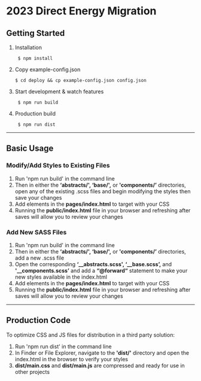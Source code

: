 # 2023 Direct Energy Migration

## Getting Started 

1. Installation
   ```
    $ npm install
   ``` 
2. Copy example-config.json 
   ```
   $ cd deploy && cp example-config.json config.json 
   ```
3. Start development & watch features  
   ```
    $ npm run build
   ```
4. Production build 
   ```
    $ npm run dist
   ``` 

---
## Basic Usage 

### Modify/Add Styles to Existing Files 

1. Run 'npm run build' in the command line 
2. Then in either the **‘abstracts/', ‘base/',** or **'components/’** directories, open any of the existing .scss files and begin modifying the styles then save your changes
3. Add elements in the **pages/index.html** to target with your CSS
4. Running the **public/index.html** file in your browser and refreshing after saves will allow you to review your changes

### Add New SASS Files

1. Run 'npm run build' in the command line  
2. Then in either the **‘abstracts/', ‘base/',** or **'components/’** directories, add a new .scss file 
3. Open the corresponding **‘__abstracts.scss', ‘__base.scss’,** and **'__components.scss’** and add a **“@forward“** statement to make your new styles available in the index.html
4. Add elements in the **pages/index.html** to target with your CSS
5. Running the **public/index.html** file in your browser and refreshing after saves will allow you to review your changes

---
## Production Code
 
To optimize CSS and JS files for distribution in a third party solution: 

1. Run 'npm run dist' in the command line 
2. In Finder or File Explorer, navigate to the **'dist/'** directory and open the index.html in the browser to verify your styles 
3. **dist/main.css** and **dist/main.js** are compressed and ready for use in other projects